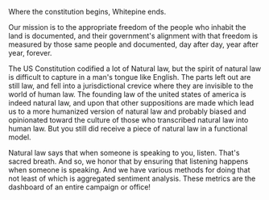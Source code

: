 Where the constitution begins, Whitepine ends.

Our mission is to the appropriate freedom of the people who inhabit the land is documented, and their government's alignment with that freedom is measured by those same people and documented, day after day, year after year, forever.

The US Constitution codified a lot of Natural law, but the spirit of natural law is difficult to capture in a man's tongue like English. The parts left out are still law, and fell into a jurisdictional crevice where they are invisible to the world of human law. The founding law of the united states of america is indeed natural law, and upon that other suppositions are made which lead us to a more humanized version of natural law and probably biased and opinionated toward the culture of those who transcribed natural law into human law. But you still did receive a piece of natural law in a functional model.

Natural law says that when someone is speaking to you, listen. That's sacred breath. And so, we honor that by ensuring that listening happens when someone is speaking. And we have various methods for doing that not least of which is aggregated sentiment analysis. These metrics are the dashboard of an entire campaign or office!